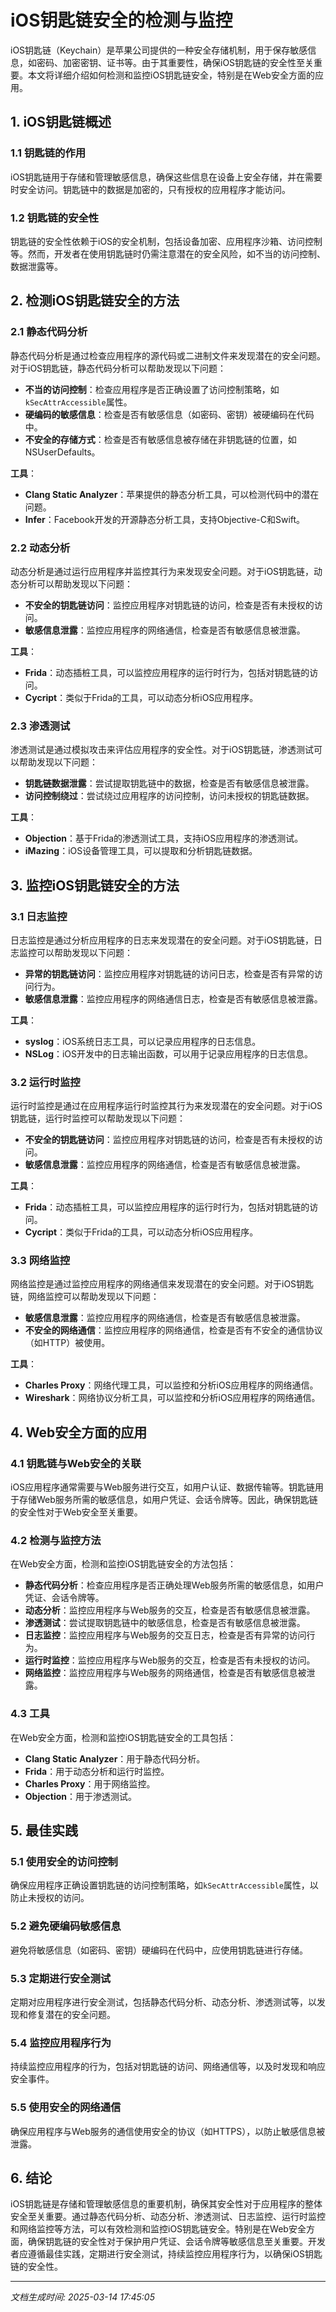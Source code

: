 # iOS钥匙链安全的检测与监控

iOS钥匙链（Keychain）是苹果公司提供的一种安全存储机制，用于保存敏感信息，如密码、加密密钥、证书等。由于其重要性，确保iOS钥匙链的安全性至关重要。本文将详细介绍如何检测和监控iOS钥匙链安全，特别是在Web安全方面的应用。

## 1. iOS钥匙链概述

### 1.1 钥匙链的作用
iOS钥匙链用于存储和管理敏感信息，确保这些信息在设备上安全存储，并在需要时安全访问。钥匙链中的数据是加密的，只有授权的应用程序才能访问。

### 1.2 钥匙链的安全性
钥匙链的安全性依赖于iOS的安全机制，包括设备加密、应用程序沙箱、访问控制等。然而，开发者在使用钥匙链时仍需注意潜在的安全风险，如不当的访问控制、数据泄露等。

## 2. 检测iOS钥匙链安全的方法

### 2.1 静态代码分析
静态代码分析是通过检查应用程序的源代码或二进制文件来发现潜在的安全问题。对于iOS钥匙链，静态代码分析可以帮助发现以下问题：

- **不当的访问控制**：检查应用程序是否正确设置了访问控制策略，如`kSecAttrAccessible`属性。
- **硬编码的敏感信息**：检查是否有敏感信息（如密码、密钥）被硬编码在代码中。
- **不安全的存储方式**：检查是否有敏感信息被存储在非钥匙链的位置，如NSUserDefaults。

**工具**：
- **Clang Static Analyzer**：苹果提供的静态分析工具，可以检测代码中的潜在问题。
- **Infer**：Facebook开发的开源静态分析工具，支持Objective-C和Swift。

### 2.2 动态分析
动态分析是通过运行应用程序并监控其行为来发现安全问题。对于iOS钥匙链，动态分析可以帮助发现以下问题：

- **不安全的钥匙链访问**：监控应用程序对钥匙链的访问，检查是否有未授权的访问。
- **敏感信息泄露**：监控应用程序的网络通信，检查是否有敏感信息被泄露。

**工具**：
- **Frida**：动态插桩工具，可以监控应用程序的运行时行为，包括对钥匙链的访问。
- **Cycript**：类似于Frida的工具，可以动态分析iOS应用程序。

### 2.3 渗透测试
渗透测试是通过模拟攻击来评估应用程序的安全性。对于iOS钥匙链，渗透测试可以帮助发现以下问题：

- **钥匙链数据泄露**：尝试提取钥匙链中的数据，检查是否有敏感信息被泄露。
- **访问控制绕过**：尝试绕过应用程序的访问控制，访问未授权的钥匙链数据。

**工具**：
- **Objection**：基于Frida的渗透测试工具，支持iOS应用程序的渗透测试。
- **iMazing**：iOS设备管理工具，可以提取和分析钥匙链数据。

## 3. 监控iOS钥匙链安全的方法

### 3.1 日志监控
日志监控是通过分析应用程序的日志来发现潜在的安全问题。对于iOS钥匙链，日志监控可以帮助发现以下问题：

- **异常的钥匙链访问**：监控应用程序对钥匙链的访问日志，检查是否有异常的访问行为。
- **敏感信息泄露**：监控应用程序的网络通信日志，检查是否有敏感信息被泄露。

**工具**：
- **syslog**：iOS系统日志工具，可以记录应用程序的日志信息。
- **NSLog**：iOS开发中的日志输出函数，可以用于记录应用程序的日志信息。

### 3.2 运行时监控
运行时监控是通过在应用程序运行时监控其行为来发现潜在的安全问题。对于iOS钥匙链，运行时监控可以帮助发现以下问题：

- **不安全的钥匙链访问**：监控应用程序对钥匙链的访问，检查是否有未授权的访问。
- **敏感信息泄露**：监控应用程序的网络通信，检查是否有敏感信息被泄露。

**工具**：
- **Frida**：动态插桩工具，可以监控应用程序的运行时行为，包括对钥匙链的访问。
- **Cycript**：类似于Frida的工具，可以动态分析iOS应用程序。

### 3.3 网络监控
网络监控是通过监控应用程序的网络通信来发现潜在的安全问题。对于iOS钥匙链，网络监控可以帮助发现以下问题：

- **敏感信息泄露**：监控应用程序的网络通信，检查是否有敏感信息被泄露。
- **不安全的网络通信**：监控应用程序的网络通信，检查是否有不安全的通信协议（如HTTP）被使用。

**工具**：
- **Charles Proxy**：网络代理工具，可以监控和分析iOS应用程序的网络通信。
- **Wireshark**：网络协议分析工具，可以监控和分析iOS应用程序的网络通信。

## 4. Web安全方面的应用

### 4.1 钥匙链与Web安全的关联
iOS应用程序通常需要与Web服务进行交互，如用户认证、数据传输等。钥匙链用于存储Web服务所需的敏感信息，如用户凭证、会话令牌等。因此，确保钥匙链的安全性对于Web安全至关重要。

### 4.2 检测与监控方法
在Web安全方面，检测和监控iOS钥匙链安全的方法包括：

- **静态代码分析**：检查应用程序是否正确处理Web服务所需的敏感信息，如用户凭证、会话令牌等。
- **动态分析**：监控应用程序与Web服务的交互，检查是否有敏感信息被泄露。
- **渗透测试**：尝试提取钥匙链中的敏感信息，检查是否有敏感信息被泄露。
- **日志监控**：监控应用程序与Web服务的交互日志，检查是否有异常的访问行为。
- **运行时监控**：监控应用程序与Web服务的交互，检查是否有未授权的访问。
- **网络监控**：监控应用程序与Web服务的网络通信，检查是否有敏感信息被泄露。

### 4.3 工具
在Web安全方面，检测和监控iOS钥匙链安全的工具包括：

- **Clang Static Analyzer**：用于静态代码分析。
- **Frida**：用于动态分析和运行时监控。
- **Charles Proxy**：用于网络监控。
- **Objection**：用于渗透测试。

## 5. 最佳实践

### 5.1 使用安全的访问控制
确保应用程序正确设置钥匙链的访问控制策略，如`kSecAttrAccessible`属性，以防止未授权的访问。

### 5.2 避免硬编码敏感信息
避免将敏感信息（如密码、密钥）硬编码在代码中，应使用钥匙链进行存储。

### 5.3 定期进行安全测试
定期对应用程序进行安全测试，包括静态代码分析、动态分析、渗透测试等，以发现和修复潜在的安全问题。

### 5.4 监控应用程序行为
持续监控应用程序的行为，包括对钥匙链的访问、网络通信等，以及时发现和响应安全事件。

### 5.5 使用安全的网络通信
确保应用程序与Web服务的通信使用安全的协议（如HTTPS），以防止敏感信息被泄露。

## 6. 结论

iOS钥匙链是存储和管理敏感信息的重要机制，确保其安全性对于应用程序的整体安全至关重要。通过静态代码分析、动态分析、渗透测试、日志监控、运行时监控和网络监控等方法，可以有效检测和监控iOS钥匙链安全。特别是在Web安全方面，确保钥匙链的安全性对于保护用户凭证、会话令牌等敏感信息至关重要。开发者应遵循最佳实践，定期进行安全测试，持续监控应用程序行为，以确保iOS钥匙链的安全性。

---

*文档生成时间: 2025-03-14 17:45:05*



